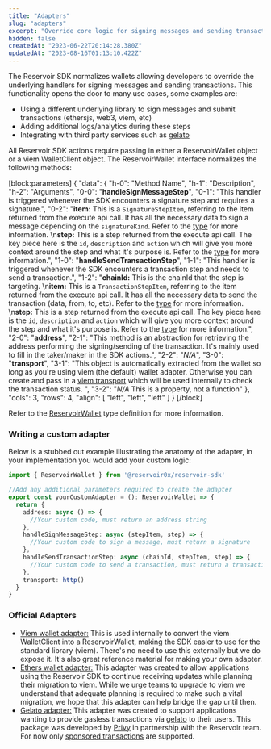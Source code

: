 ```yaml
---
title: "Adapters"
slug: "adapters"
excerpt: "Override core logic for signing messages and sending transactions"
hidden: false
createdAt: "2023-06-22T20:14:28.380Z"
updatedAt: "2023-08-16T01:13:10.422Z"
---
```

The Reservoir SDK normalizes wallets allowing developers to override the underlying handlers for signing messages and sending transactions. This functionality opens the door to many use cases, some examples are:

- Using a different underlying library to sign messages and submit transactions (ethersjs, web3, viem, etc)
- Adding additional logs/analytics during these steps
- Integrating with third party services such as [gelato](https://www.gelato.network/)

All Reservoir SDK actions require passing in either a ReservoirWallet object or a viem WalletClient object. The ReservoirWallet interface normalizes the following methods:

[block:parameters]
{
  "data": {
    "h-0": "Method Name",
    "h-1": "Description",
    "h-2": "Arguments",
    "0-0": "**handleSignMessageStep**",
    "0-1": "This handler is triggered whenever the SDK encounters a signature step and requires a signature.",
    "0-2": "**item:** This is a `SignatureStepItem`, referring to the item returned from the execute api call. It has all the necessary data to sign a message depending on the `signatureKind`. Refer to the [type](https://github.com/reservoirprotocol/reservoir-kit/blob/main/packages/sdk/src/types/index.ts#L12) for more information.  \n**step:** This is a step returned from the execute api call. The key piece here is the `id`, `description` and `action` which will give you more context around the step and what it's purpose is. Refer to the [type](https://github.com/reservoirprotocol/reservoir-kit/blob/main/packages/sdk/src/types/index.ts#L56) for more information.",
    "1-0": "**handleSendTransactionStep**",
    "1-1": "This handler is triggered whenever the SDK encounters a transaction step and needs to send a transaction.",
    "1-2": "**chainId:** This is the chainId that the step is targeting.  \n**item:** This is a `TransactionStepItem`, referring to the item returned from the execute api call. It has all the necessary data to send the transaction (data, from, to, etc). Refer to the [type](https://github.com/reservoirprotocol/reservoir-kit/blob/main/packages/sdk/src/types/index.ts#L36) for more information.  \n**step:** This is a step returned from the execute api call. The key piece here is the `id`, `description` and `action` which will give you more context around the step and what it's purpose is. Refer to the [type](https://github.com/reservoirprotocol/reservoir-kit/blob/main/packages/sdk/src/types/index.ts#L56) for more information.",
    "2-0": "**address**",
    "2-1": "This method is an abstraction for retrieving the address performing the signing/sending of the transaction. It's mainly used to fill in the taker/maker in the SDK actions.",
    "2-2": "_N/A_",
    "3-0": "**transport**",
    "3-1": "This object is automatically extracted from the wallet so long as you're using viem (the default) wallet adapter. Otherwise you can create and pass in a [viem transport](https://viem.sh/docs/clients/intro.html#transports) which will be used internally to check the transaction status. ",
    "3-2": "_N/A_ This is a property, not a function"
  },
  "cols": 3,
  "rows": 4,
  "align": [
    "left",
    "left",
    "left"
  ]
}
[/block]

Refer to the [ReservoirWallet](https://github.com/reservoirprotocol/reservoir-kit/blob/main/packages/sdk/src/types/index.ts#L82) type definition for more information.

### Writing a custom adapter

Below is a stubbed out example illustrating the anatomy of the adapter, in your implementation you would add your custom logic:

```typescript
import { ReservoirWallet } from '@reservoir0x/reservoir-sdk'

//Add any additional parameters required to create the adapter
export const yourCustomAdapter = (): ReservoirWallet => {
  return {
    address: async () => {
      //Your custom code, must return an address string
    },
    handleSignMessageStep: async (stepItem, step) => {
      //Your custom code to sign a message, must return a signature
    },
    handleSendTransactionStep: async (chainId, stepItem, step) => {
      //Your custom code to send a transaction, must return a transaction hash
    },
    transport: http()
  }
}
```

### Official Adapters

- [Viem wallet adapter:](https://github.com/reservoirprotocol/reservoir-kit/blob/main/packages/sdk/src/utils/viemWallet.ts#L12) This is used internally to convert the viem WalletClient into a ReservoirWallet, making the SDK easier to use for the standard library (viem). There's no need to use this externally but we do expose it. It's also great reference material for making your own adapter.
- [Ethers wallet adapter:](https://github.com/reservoirprotocol/reservoir-kit/tree/main/packages/ethers-wallet-adapter) This adapter was created to allow applications using the Reservoir SDK to continue receiving updates while planning their migration to viem. While we urge teams to upgrade to viem we understand that adequate planning is required to make such a vital migration, we hope that this adapter can help bridge the gap until then.
- [Gelato adapter:](https://github.com/reservoirprotocol/reservoir-kit/tree/main/packages/gelato-adapter) This adapter was created to support applications wanting to provide gasless transactions via [gelato](https://www.gelato.network/relay) to their users. This package was developed by [Privy](https://www.privy.io/) in partnership with the Reservoir team. For now only [sponsored transactions](https://docs.gelato.network/developer-services/relay/erc-2771-recommended/sponsoredcallerc2771) are supported.